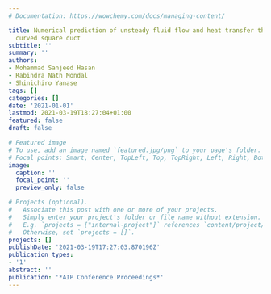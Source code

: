```yaml
---
# Documentation: https://wowchemy.com/docs/managing-content/

title: Numerical prediction of unsteady fluid flow and heat transfer through a stationary
  curved square duct
subtitle: ''
summary: ''
authors:
- Mohammad Sanjeed Hasan
- Rabindra Nath Mondal
- Shinichiro Yanase
tags: []
categories: []
date: '2021-01-01'
lastmod: 2021-03-19T18:27:04+01:00
featured: false
draft: false

# Featured image
# To use, add an image named `featured.jpg/png` to your page's folder.
# Focal points: Smart, Center, TopLeft, Top, TopRight, Left, Right, BottomLeft, Bottom, BottomRight.
image:
  caption: ''
  focal_point: ''
  preview_only: false

# Projects (optional).
#   Associate this post with one or more of your projects.
#   Simply enter your project's folder or file name without extension.
#   E.g. `projects = ["internal-project"]` references `content/project/deep-learning/index.md`.
#   Otherwise, set `projects = []`.
projects: []
publishDate: '2021-03-19T17:27:03.870196Z'
publication_types:
- '1'
abstract: ''
publication: '*AIP Conference Proceedings*'
---
```

